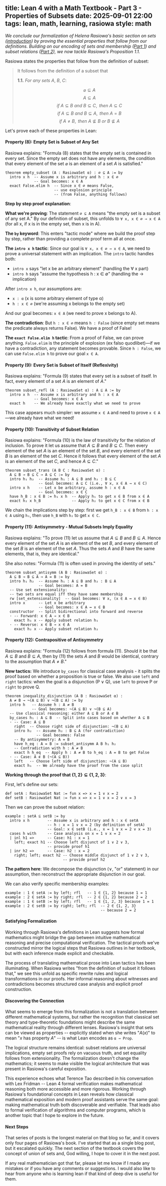 title: Lean 4 with a Math Textbook - Part 3 - Properties of Subsets
date: 2025-09-01 22:00
tags: lean, math, learning, rasiowa
style: math
---

*We conclude our formalization of Helena Rasiowa's basic section on
sets ([introduction](/lean-4-with-a-math-textbook---part-0---introduction.html))
by proving the essential properties that follow from our definitions. Building
on our encoding of sets and membership
([Part 1](/lean-4-with-a-math-textbook---part-1---defining-sets-and-membership.html))
and subset relations
([Part 2](/lean-4-with-a-math-textbook---part-2---subsets.html)), we
now tackle Rasiowa's Proposition 1.1.*

Rasiowa states the properties that follow from the definition of subset:

> It follows from the definition of a subset that
>
> **1.1.** *For any sets* $A$, $B$, $C$:
>
> $$\varnothing \subseteq A \tag{8}$$
> $$A \subseteq A \tag{9}$$
> $$\textit{if } A \subseteq B \textit{ and } B \subseteq C, \textit{ then } A \subseteq C \tag{10}$$
> $$\textit{if } A \subseteq B \textit{ and } B \subseteq A, \textit{ then } A = B \tag{11}$$
> $$\textit{if } A \ne B, \textit{ then } A \nsubseteq B \textit{ or } B \nsubseteq A \tag{12}$$

Let's prove each of these properties in Lean:

#### Property (8): Empty Set is Subset of Any Set

Rasiowa explains: "Formula (8) states that the empty set is contained in every
set. Since the empty set does not have any elements, the condition that every
element of the set $\varnothing$ is an element of a set $A$ is satisfied."

```lean4
theorem empty_subset (A : RasiowaSet α) : ∅ ⊆ A := by
  intro x h  -- Assume x is arbitrary and h : x ∈ ∅
             -- Goal becomes: x ∈ A
  exact False.elim h  -- Since x ∈ ∅ means False,
                      -- use explosion principle
                      -- (from False, anything follows)
```

**Step by step proof explanation**:

**What we're proving**: The statement `∅ ⊆ A` means "the empty set is a subset
of any set A." By our definition of subset, this unfolds to
`∀ x, x ∈ ∅ → x ∈ A` (for all x, if x is in the empty set, then x is in A).

**The `by` keyword**: This enters "tactic mode" where we build the proof step by
step, rather than providing a complete proof term all at once.

**The `intro x h` tactic**: Since our goal is `∀ x, x ∈ ∅ → x ∈ A`, we need to
prove a universal statement with an implication. The `intro` tactic handles
both:

- `intro x` says "let x be an arbitrary element" (handling the ∀ x part)
- `intro h` says "assume the hypothesis h : x ∈ ∅" (handling the → implication)

After `intro x h`, our assumptions are:

- `x : α` (x is some arbitrary element of type α)
- `h : x ∈ ∅` (we're assuming x belongs to the empty set)

And our goal becomes: `x ∈ A` (we need to prove x belongs to A).

**The contradiction**: But `h : x ∈ ∅` means `h : False` (since empty set means
the predicate always returns False). We have a proof of False!

**The `exact False.elim h` tactic**: From a proof of False, we can prove
anything. `False.elim` is the principle of explosion (ex falso quodlibet)—if we
have a contradiction, any statement becomes provable. Since `h : False`, we can
use `False.elim h` to prove our goal `x ∈ A`.

#### Property (9): Every Set is Subset of Itself (Reflexivity)

Rasiowa explains: "Formula (9) states that every set is a subset of itself. In
fact, every element of a set $A$ is an element of $A$."

```lean4
theorem subset_refl (A : RasiowaSet α) : A ⊆ A := by
  intro x h  -- Assume x is arbitrary and h : x ∈ A
             -- Goal becomes: x ∈ A
  exact h    -- We already have exactly what we need to prove
```

This case appears much simpler: we assume `x ∈ A` and need to prove `x ∈ A`—we
already have what we need!

#### Property (10): Transitivity of Subset Relation

Rasiowa explains: "Formula (10) is the law of transitivity for the relation of
inclusion. To prove it let us assume that $A \subseteq B$ and $B \subseteq C$.
Then every element of the set $A$ is an element of the set $B$, and every
element of the set $B$ is an element of the set $C$. Hence it follows that every
element of the set $A$ is an element of the set $C$, and hence $A \subseteq C$."

```lean4
theorem subset_trans (A B C : RasiowaSet α) :
  A ⊆ B → B ⊆ C → A ⊆ C := by
  intro h₁ h₂  -- Assume h₁ : A ⊆ B and h₂ : B ⊆ C
               -- Goal becomes: A ⊆ C (i.e., ∀ x, x ∈ A → x ∈ C)
  intro x h    -- Let x be arbitrary, assume h : x ∈ A
               -- Goal becomes: x ∈ C
  have h_B : x ∈ B := h₁ x h  -- Apply h₁ to get x ∈ B from x ∈ A
  exact h₂ x h_B              -- Apply h₂ to get x ∈ C from x ∈ B
```

We chain the implications step by step: first we get `h_B : x ∈ B` from
`h : x ∈ A` using `h₁`, then use `h_B` with `h₂` to get `x ∈ C`.

#### Property (11): Antisymmetry - Mutual Subsets Imply Equality

Rasiowa explains: "To prove (11) let us assume that $A \subseteq B$
and $B \subseteq A$. Hence every element of the set $A$ is an element of the
set $B$, and every element of the set $B$ is an element of the set $A$. Thus the
sets $A$ and $B$ have the same elements, that is, they are identical."

She also notes: "Formula (11) is often used in proving the identity of sets."

```lean4
theorem subset_antisymm (A B : RasiowaSet α) :
  A ⊆ B → B ⊆ A → A = B := by
  intro h₁ h₂  -- Assume h₁ : A ⊆ B and h₂ : B ⊆ A
               -- Goal becomes: A = B
  -- Use set extensionality: 
  -- two sets are equal iff they have same membership
  rw [set_extensionality]  -- Goal becomes: ∀ x, (x ∈ A ↔ x ∈ B)
  intro x      -- Let x be arbitrary
               -- Goal becomes: x ∈ A ↔ x ∈ B
  constructor  -- Split bidirectional into forward and reverse
  · -- Forward: x ∈ A → x ∈ B
    exact h₁ x -- Apply subset relation h₁
  · -- Reverse: x ∈ B → x ∈ A
    exact h₂ x -- Apply subset relation h₂
```

#### Property (12): Contrapositive of Antisymmetry

Rasiowa explains: "Formula (12) follows from formula (11). Should it be
that $A \subseteq B$ and $B \subseteq A$, then by (11) the sets $A$ and $B$
would be identical, contrary to the assumption that $A \ne B$."

**New tactics:** We introduce `by_cases` for classical case analysis - it splits
the proof based on whether a proposition is true or false. We also use `left`
and `right` tactics: when the goal is a disjunction (P ∨ Q), use `left` to prove
P or `right` to prove Q.

```lean4
theorem inequality_disjunction (A B : RasiowaSet α) : 
  A ≠ B → ¬(A ⊆ B) ∨ ¬(B ⊆ A) := by
  intro h   -- Assume h : A ≠ B
            -- Goal becomes: ¬(A ⊆ B) ∨ ¬(B ⊆ A)
  -- Use classical reasoning: either A ⊆ B or A ⊄ B
  by_cases h₁ : A ⊆ B  -- Split into cases based on whether A ⊆ B
  · -- Case: A ⊆ B
    right  -- Choose right side of disjunction: ¬(B ⊆ A)
    intro h₂  -- Assume h₂ : B ⊆ A (for contradiction)
              -- Goal becomes: False
    -- By antisymmetry: A = B
    have h_eq : A = B := subset_antisymm A B h₁ h₂
    -- Contradiction with h : A ≠ B
    exact h h_eq  -- Apply h : A ≠ B to h_eq : A = B to get False
  · -- Case: A ⊄ B (¬(A ⊆ B))
    left   -- Choose left side of disjunction: ¬(A ⊆ B)
    exact h₁  -- We already have the proof from the case split
```

**Working through the proof
that $\lbrace 1, 2 \rbrace \subseteq \lbrace 1, 2, 3 \rbrace$**:

First, let's define our sets:

```lean4
def setA : RasiowaSet Nat := fun x => x = 1 ∨ x = 2
def setB : RasiowaSet Nat := fun x => x = 1 ∨ x = 2 ∨ x = 3
```

Then we can prove the subset relation:

```lean4
example : setA ⊆ setB := by
  intro x h        -- Assume x is arbitrary and h : x ∈ setA
                   -- h : x = 1 ∨ x = 2 (by definition of setA)
                   -- Goal: x ∈ setB (i.e., x = 1 ∨ x = 2 ∨ x = 3)
  cases h with     -- Case analysis on x = 1 ∨ x = 2
  | inl h1 =>      -- Case: h1 : x = 1
    left; exact h1 -- Choose left disjunct of 1 ∨ 2 ∨ 3, 
                   -- provide proof h1
  | inr h2 =>      -- Case: h2 : x = 2  
    right; left; exact h2 -- Choose middle disjunct of 1 ∨ 2 ∨ 3, 
                          -- provide proof h2
```

**The pattern here**: We decompose the disjunction (∨, "or" statement) in our
assumption, then reconstruct the appropriate disjunction in our goal.

We can also verify specific membership examples:

```lean4
example : 1 ∈ setA := by left; rfl   -- 1 ∈ {1, 2} because 1 = 1
example : 2 ∈ setA := by right; rfl  -- 2 ∈ {1, 2} because 2 = 2
example : 1 ∈ setB := by left; rfl   -- 1 ∈ {1, 2, 3} because 1 = 1
example : 2 ∈ setB := by right; left; rfl  -- 2 ∈ {1, 2, 3} 
                                           -- because 2 = 2
```

#### Satisfying Formalization

Working through Rasiowa's definitions in Lean suggests how formal mathematics
might bridge the gap between intuitive mathematical reasoning and precise
computational verification. The tactical proofs we've constructed mirror the
logical steps that Rasiowa outlines in her textbook, but with each inference
made explicit and checkable.

The process of translating mathematical prose into Lean tactics has been
illuminating. When Rasiowa writes "from the definition of subset it follows
that," we see this unfold as specific rewrite rules and logical transformations
in our proofs. Her informal reasoning about witnesses and contradictions becomes
structured case analysis and explicit proof construction.

#### Discovering the Connection

What seems to emerge from this formalization is not a translation between
different
mathematical systems, but rather the recognition that classical set theory and
type-theoretic foundations might describe the same mathematical reality through
different lenses. Rasiowa's insight that sets can be viewed as
properties -- explicitly stated when she writes "$A(x)$" to mean "$x$ has
property $A$" -- is what Lean encodes as `α → Prop`.

The logical structure remains identical: subset relations are universal
implications, empty set proofs rely on vacuous truth, and set equality follows
from extensionality. The formalization doesn't change the mathematics; it seems
to make visible the logical architecture that was present in Rasiowa's careful
exposition.

This experience echoes what Terence Tao described in his conversation with
Lex Fridman -- Lean 4 formal verification makes mathematical reasoning both more
accessible and more rigorous. Working through Rasiowa's foundational concepts in
Lean reveals how classical mathematical exposition and modern proof assistants
serve the same goal: making mathematical truth both discoverable and
verifiable. That leads also to formal verification of algorithms and
computer programs, which is another topic that I hope to explore in the future.

#### Next Steps

That series of posts is the longest material on that blog so far, and it covers
only four pages of Rasiowa's book. I've started that as a single blog post, but
it escalated
quickly. The next section of the textbook covers the concept of union of sets
and, God willing, I hope to cover it in the next post.

If any real mathematician got that far, please let me know if I made any
mistakes or if you have any comments or suggestions. I would also like to hear
from anyone who is learning lean if that kind of deep dive is useful for them.